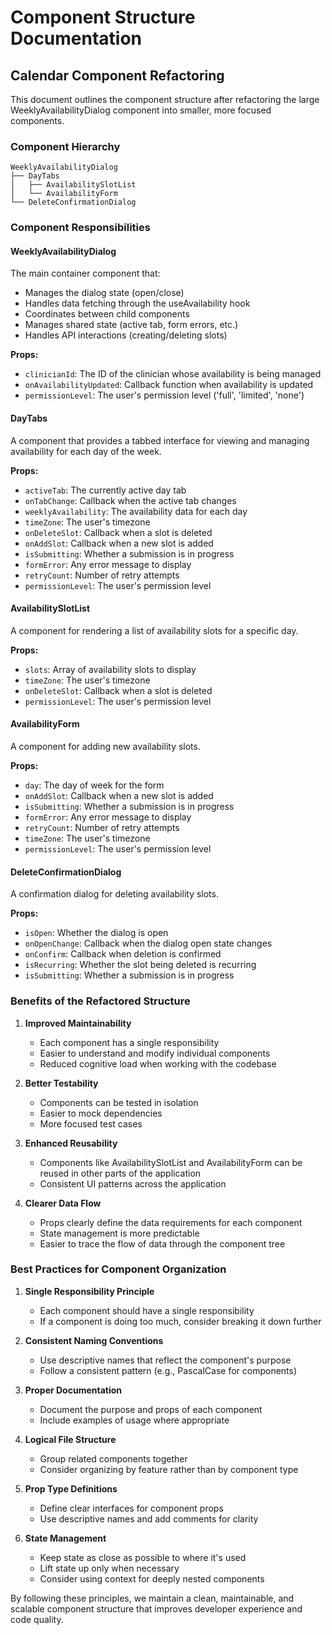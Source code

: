# Component Structure Documentation

## Calendar Component Refactoring

This document outlines the component structure after refactoring the large WeeklyAvailabilityDialog component into smaller, more focused components.

### Component Hierarchy

```
WeeklyAvailabilityDialog
├── DayTabs
│   ├── AvailabilitySlotList
│   └── AvailabilityForm
└── DeleteConfirmationDialog
```

### Component Responsibilities

#### WeeklyAvailabilityDialog

The main container component that:
- Manages the dialog state (open/close)
- Handles data fetching through the useAvailability hook
- Coordinates between child components
- Manages shared state (active tab, form errors, etc.)
- Handles API interactions (creating/deleting slots)

**Props:**
- `clinicianId`: The ID of the clinician whose availability is being managed
- `onAvailabilityUpdated`: Callback function when availability is updated
- `permissionLevel`: The user's permission level ('full', 'limited', 'none')

#### DayTabs

A component that provides a tabbed interface for viewing and managing availability for each day of the week.

**Props:**
- `activeTab`: The currently active day tab
- `onTabChange`: Callback when the active tab changes
- `weeklyAvailability`: The availability data for each day
- `timeZone`: The user's timezone
- `onDeleteSlot`: Callback when a slot is deleted
- `onAddSlot`: Callback when a new slot is added
- `isSubmitting`: Whether a submission is in progress
- `formError`: Any error message to display
- `retryCount`: Number of retry attempts
- `permissionLevel`: The user's permission level

#### AvailabilitySlotList

A component for rendering a list of availability slots for a specific day.

**Props:**
- `slots`: Array of availability slots to display
- `timeZone`: The user's timezone
- `onDeleteSlot`: Callback when a slot is deleted
- `permissionLevel`: The user's permission level

#### AvailabilityForm

A component for adding new availability slots.

**Props:**
- `day`: The day of week for the form
- `onAddSlot`: Callback when a new slot is added
- `isSubmitting`: Whether a submission is in progress
- `formError`: Any error message to display
- `retryCount`: Number of retry attempts
- `timeZone`: The user's timezone
- `permissionLevel`: The user's permission level

#### DeleteConfirmationDialog

A confirmation dialog for deleting availability slots.

**Props:**
- `isOpen`: Whether the dialog is open
- `onOpenChange`: Callback when the dialog open state changes
- `onConfirm`: Callback when deletion is confirmed
- `isRecurring`: Whether the slot being deleted is recurring
- `isSubmitting`: Whether a submission is in progress

### Benefits of the Refactored Structure

1. **Improved Maintainability**
   - Each component has a single responsibility
   - Easier to understand and modify individual components
   - Reduced cognitive load when working with the codebase

2. **Better Testability**
   - Components can be tested in isolation
   - Easier to mock dependencies
   - More focused test cases

3. **Enhanced Reusability**
   - Components like AvailabilitySlotList and AvailabilityForm can be reused in other parts of the application
   - Consistent UI patterns across the application

4. **Clearer Data Flow**
   - Props clearly define the data requirements for each component
   - State management is more predictable
   - Easier to trace the flow of data through the component tree

### Best Practices for Component Organization

1. **Single Responsibility Principle**
   - Each component should have a single responsibility
   - If a component is doing too much, consider breaking it down further

2. **Consistent Naming Conventions**
   - Use descriptive names that reflect the component's purpose
   - Follow a consistent pattern (e.g., PascalCase for components)

3. **Proper Documentation**
   - Document the purpose and props of each component
   - Include examples of usage where appropriate

4. **Logical File Structure**
   - Group related components together
   - Consider organizing by feature rather than by component type

5. **Prop Type Definitions**
   - Define clear interfaces for component props
   - Use descriptive names and add comments for clarity

6. **State Management**
   - Keep state as close as possible to where it's used
   - Lift state up only when necessary
   - Consider using context for deeply nested components

By following these principles, we maintain a clean, maintainable, and scalable component structure that improves developer experience and code quality.